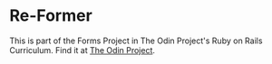 # Re-Former

This is part of the Forms Project in The Odin Project's Ruby on Rails Curriculum. Find it at [The Odin Project](http://www.theodinproject.com).